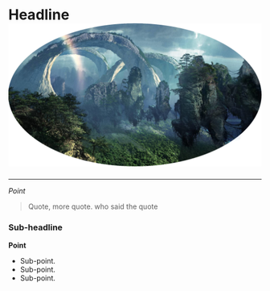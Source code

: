 # Headline  ![image](4774012.jpg)
----------------------
*Point* 
> Quote, more quote. 
>  who said the quote 

### Sub-headline 
**Point** 
* Sub-point. 
* Sub-point. 
* Sub-point. 
